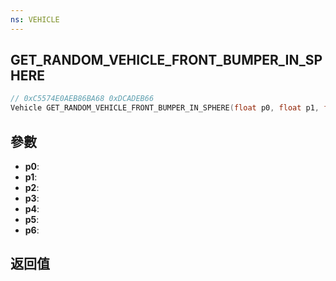 ```yaml
---
ns: VEHICLE
---
```

## GET_RANDOM_VEHICLE_FRONT_BUMPER_IN_SPHERE

```c
// 0xC5574E0AEB86BA68 0xDCADEB66
Vehicle GET_RANDOM_VEHICLE_FRONT_BUMPER_IN_SPHERE(float p0, float p1, float p2, float p3, int p4, int p5, int p6);
```


## 參數
* **p0**: 
* **p1**: 
* **p2**: 
* **p3**: 
* **p4**: 
* **p5**: 
* **p6**: 

## 返回值
